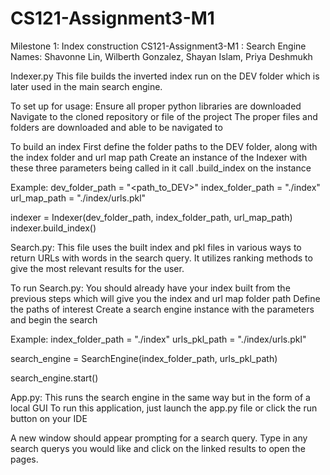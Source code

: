 # CS121-Assignment3-M1
Milestone 1: Index construction
CS121-Assignment3-M1 : Search Engine
Names: Shavonne Lin, Wilberth Gonzalez, Shayan Islam, Priya Deshmukh


Indexer.py
This file builds the inverted index run on the DEV folder which is later used in the main search engine. 

To set up for usage:
Ensure all proper python libraries are downloaded
Navigate to the cloned repository or file of the project
The proper files and folders are downloaded and able to be navigated to

To build an index
First define the folder paths to the DEV folder, along with the index folder and url map path
Create an instance of the Indexer with these three parameters being called in it
call .build_index on the instance

Example:
dev_folder_path = "<path_to_DEV>"
index_folder_path = "./index"
url_map_path = "./index/urls.pkl"

indexer = Indexer(dev_folder_path, index_folder_path, url_map_path)
indexer.build_index()

Search.py:
This file uses the built index and pkl files in various ways to return URLs with words in the search query. It utilizes ranking methods to give the most relevant results for the user.

To run Search.py:
You should already have your index built from the previous steps which will give you the index and url map folder path
Define the paths of interest
Create a search engine instance with the parameters and begin the search

Example:
index_folder_path = "./index"
urls_pkl_path = "./index/urls.pkl"

search_engine = SearchEngine(index_folder_path, urls_pkl_path)

search_engine.start()

App.py: This runs the search engine in the same way but in the form of a local GUI
To run this application, just launch the app.py file or click the run button on your IDE

A new window should appear prompting for a search query.
Type in any search querys you would like and click on the linked results to open the pages.
